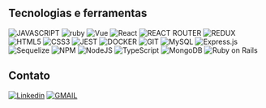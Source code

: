 ## Tecnologias e ferramentas
![JAVASCRIPT](https://img.shields.io/badge/JavaScript-323330?style=for-the-badge&logo=javascript&logoColor=F7DF1E) ![ruby](https://img.shields.io/badge/Ruby-CC342D?style=for-the-badge&logo=ruby&logoColor=white) ![Vue](https://img.shields.io/badge/Vue.js-35495E?style=for-the-badge&logo=vuedotjs&logoColor=4FC08D) ![React](https://img.shields.io/badge/React-20232A?style=for-the-badge&logo=react&z) ![REACT ROUTER](https://img.shields.io/badge/React_Router-CA4245?style=for-the-badge&logo=react-router&logoColor=white) ![REDUX](https://img.shields.io/badge/Redux-593D88?style=for-the-badge&logo=redux&logoColor=white) ![HTML5](https://img.shields.io/badge/HTML5-E34F26?style=for-the-badge&logo=html5&logoColor=white) ![CSS3](https://img.shields.io/badge/CSS3-1572B6?style=for-the-badge&logo=css3&logoColor=white) ![JEST](https://img.shields.io/badge/Jest-C21325?style=for-the-badge&logo=jest&logoColor=white) ![DOCKER](https://img.shields.io/badge/Docker-2CA5E0?style=for-the-badge&logo=docker&logoColor=white) ![GIT](https://img.shields.io/badge/Git-F05032?style=for-the-badge&logo=git&logoColor=white)      ![MySQL](https://img.shields.io/badge/mysql-%2300f.svg?style=for-the-badge&logo=mysql&logoColor=white) ![Express.js](https://img.shields.io/badge/express.js-%23404d59.svg?style=for-the-badge&logo=express&logoColor=%2361DAFB) ![Sequelize](https://img.shields.io/badge/Sequelize-52B0E7?style=for-the-badge&logo=Sequelize&logoColor=white) ![NPM](https://img.shields.io/badge/NPM-%23000000.svg?style=for-the-badge&logo=npm&logoColor=white) ![NodeJS](https://img.shields.io/badge/node.js-6DA55F?style=for-the-badge&logo=node.js&logoColor=white) ![TypeScript](https://img.shields.io/badge/typescript-%23007ACC.svg?style=for-the-badge&logo=typescript&logoColor=white) ![MongoDB](https://img.shields.io/badge/MongoDB-%234ea94b.svg?style=for-the-badge&logo=mongodb&logoColor=white) ![Ruby on Rails](https://img.shields.io/badge/Ruby_on_Rails-CC0000?style=for-the-badge&logo=ruby-on-rails&logoColor=white)
## Contato
[![Linkedin](https://img.shields.io/badge/linkedin-%230077B5.svg?style=for-the-badge&logo=linkedin&logoColor=white)](https://www.linkedin.com/in/robertnascimento/) [![GMAIL](https://img.shields.io/badge/Gmail-D14836?style=for-the-badge&logo=gmail&logoColor=white)](mailto:robert1a7x@gmail.com)
